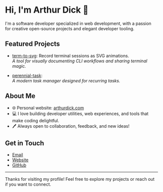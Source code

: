 # Hi, I'm Arthur Dick 👋

I'm a software developer specialized in web development, with a passion for creative open-source projects and elegant developer tooling.

## Featured Projects

- [term-to-svg](https://github.com/arthurdick/term-to-svg): Record terminal sessions as SVG animations.  
  _A tool for visually documenting CLI workflows and sharing terminal magic._

- [perennial-task](https://github.com/arthurdick/perennial-task):  
  _A modern task manager designed for recurring tasks._

## About Me

- 🌐 Personal website: [arthurdick.com](https://arthurdick.com/)
- 💻 I love building developer utilities, web experiences, and tools that make coding delightful.
- 🖊️ Always open to collaboration, feedback, and new ideas!

## Get in Touch

- [Email](mailto:arthur@arthurdick.com)
- [Website](https://arthurdick.com/)
- [GitHub](https://github.com/arthurdick)

---

Thanks for visiting my profile! Feel free to explore my projects or reach out if you want to connect.
